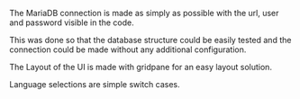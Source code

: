 The MariaDB connection is made as simply as possible with the url, user and password visible in the code.

This was done so that the database structure could be easily tested and the connection could be made without any additional configuration.

The Layout of the UI is made with gridpane for an easy layout solution.

Language selections are simple switch cases.